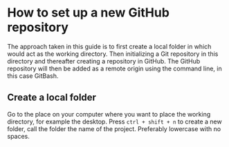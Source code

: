 # How to set up a new GitHub repository
The approach taken in this guide is to first create a local folder in which would act as the working directory.
Then initializing a Git repository in this directory and thereafter creating a repository in GitHub.
The GitHub repository will then be added as a remote origin using the command line, in this case GitBash.

## Create a local folder
Go to the place on your computer where you want to place the working directory, for example the desktop.
Press `ctrl + shift + n` to create a new folder, call the folder the name of the project.
Preferably lowercase with no spaces.
